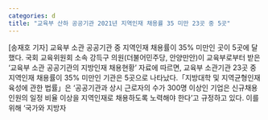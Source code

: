 ```yaml
---
categories: d
title: "교육부 산하 공공기관 2021년 지역인재 채용률 35 미만 23곳 중 5곳"
---
```

[송재호 기자] 교육부 소관 공공기관 중 지역인재 채용률이 35% 미만인 곳이 5곳에 달했다. 국회 교육위원회 소속 강득구 의원(더불어민주당, 안양만안)이 교육부로부터 받은 ‘교육부 소관 공공기관의 지방인재 채용현황’ 자료에 따르면, 교육부 소관기관 23곳 중 지역인재 채용률이 35% 미만인 기관은 5곳으로 나타났다.「지방대학 및 지역균형인재 육성에 관한 법률」은 ‘공공기관과 상시 근로자의 수가 300명 이상인 기업은 신규채용 인원의 일정 비율 이상을 지역인재로 채용하도록 노력해야 한다’고 규정하고 있다. 이를 위해 ‘국가와 지방자